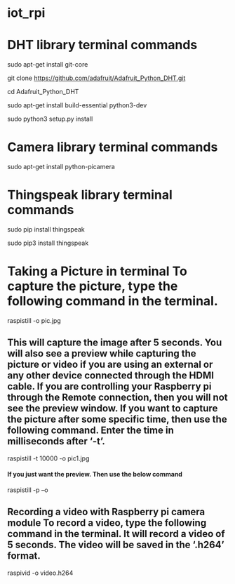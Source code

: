 # iot_rpi

# DHT library terminal commands



sudo apt-get install git-core

git clone https://github.com/adafruit/Adafruit_Python_DHT.git

cd Adafruit_Python_DHT 

sudo apt-get install build-essential python3-dev

sudo python3 setup.py install


# Camera library terminal commands

sudo apt-get install python-picamera

# Thingspeak library terminal commands

sudo pip install thingspeak

sudo pip3 install thingspeak

# Taking a Picture in terminal To capture the picture, type the following command in the terminal.

raspistill -o pic.jpg 

## This will capture the image after 5 seconds. You will also see a preview while capturing the picture or video if you are using an external or any other device connected through the HDMI cable. If you are controlling your Raspberry pi through the Remote connection, then you will not see the preview window. If you want to capture the picture after some specific time, then use the following command. Enter the time in milliseconds after ‘-t’.


raspistill -t 10000 -o pic1.jpg       

#### If you just want the preview. Then use the below command
raspistill -p –o


## Recording a video with Raspberry pi camera module To record a video, type the following command in the terminal. It will record a video of 5 seconds. The video will be saved in the ‘.h264’ format.

raspivid -o video.h264

